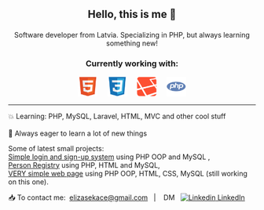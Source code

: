 ## <p align="center"> Hello, this is me 👋 <p>
	
<p align="center"> Software developer from Latvia. Specializing in PHP, but always learning something new! <p>

###  <p align="center" margin> Currently working with: <p>
<p align="center" dir="auto"> 
  <a target="_blank" rel="noopener noreferrer" href="https://raw.githubusercontent.com/devicons/devicon/master/icons/html5/html5-original.svg"><img src="https://raw.githubusercontent.com/devicons/devicon/master/icons/html5/html5-original.svg" alt="html5" width="40" height="40" style="max-width: 100%;"></a> &nbsp; &nbsp;
  <a target="_blank" rel="noopener noreferrer" href="https://raw.githubusercontent.com/devicons/devicon/master/icons/css3/css3-original.svg"><img src="https://raw.githubusercontent.com/devicons/devicon/master/icons/css3/css3-original.svg" alt="css3" width="40" height="40" style="max-width: 100%;"></a>
	&nbsp; &nbsp;
  <a target="_blank" rel="noopener noreferrer" href="https://raw.githubusercontent.com/devicons/devicon/master/icons/laravel/laravel-plain.svg"><img src="https://raw.githubusercontent.com/devicons/devicon/master/icons/laravel/laravel-plain.svg" alt="laravel" width="40" height="40" style="max-width: 100%;"></a>
	&nbsp; &nbsp;
  <a target="_blank" rel="noopener noreferrer" href="https://raw.githubusercontent.com/devicons/devicon/master/icons/php/php-plain.svg"><img src="https://raw.githubusercontent.com/devicons/devicon/master/icons/php/php-plain.svg" alt="php" width="40" height="40" style="max-width: 100%;"></a>

	
------------

 💥 Learning:
	PHP, MySQL, Laravel, HTML, MVC and other cool stuff <br> <br>
 🚀 Always eager to learn a lot of new things <br>
	
Some of latest small projects: <br>
[Simple login and sign-up system](https://github.com/eliza-sekace/OOP-MYSQL-login-signup) using PHP OOP and MySQL ,<br>
[Person Registry](https://github.com/eliza-sekace/registry-SQL) using PHP, HTML and MySQL, <br> 
[VERY simple web page](https://github.com/eliza-sekace/lc-php-practitioner) using PHP OOP, HTML, CSS, MySQL (still working on this one).


	
	
📥 To contact me:&nbsp; elizasekace@gmail.com &nbsp;&nbsp;| &nbsp;&nbsp; DM &nbsp; [![Linkedin](https://i.stack.imgur.com/gVE0j.png) LinkedIn](https://www.linkedin.com/in/eliza-sekace)
&nbsp;


<!-- See my [resume](https://pages.github.com/) here!

[![Top Langs](https://github-readme-stats.vercel.app/api/top-langs/?username=eliza-sekace&hide=java,html,css&theme=radical)](https://github.com/anuraghazra/github-readme-stats)

[![Catalin's GitHub stats](https://github-readme-stats.vercel.app/api?username=eliza-sekace&theme=radical)](https://github.com/anuraghazra/github-readme-stats)
	

 -->

	
